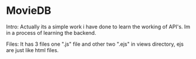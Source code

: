 # MovieDB

Intro: Actually its a simple work i have done to learn the working of API's. Im in a process of learning the backend.



Files: It has 3 files one ".js" file and other two ".ejs"  in views directory, ejs are just like html files.


